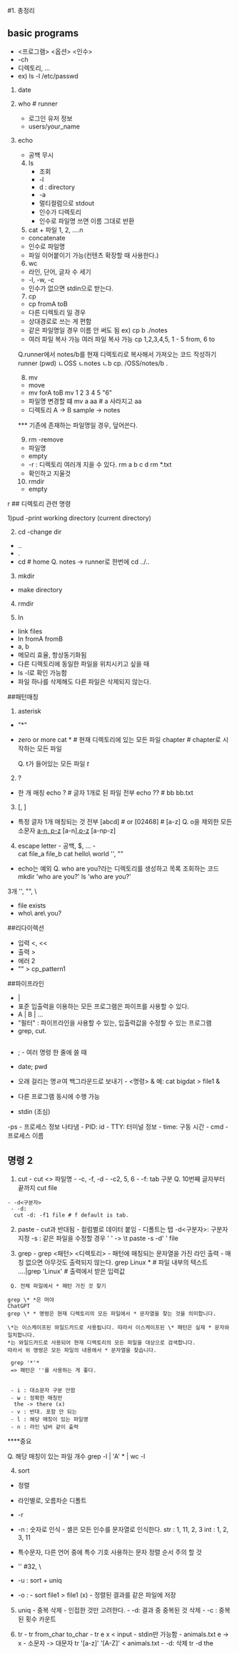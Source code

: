 #1. 총정리
## basic programs

- <프로그램> <옵션> <인수>
- -ch
- 디렉토리, ...
- ex) ls -l /etc/passwd

1) date
2) who # runner 
   - 로그인 유저 정보
   - users/your_name
3) echo
      - 공백 무시
   4) ls
      - 조회
      - -l 
      -  d : directory
      - -a
      - 멀티컬럼으로 stdout
      - 인수가 디렉토리
      - 인수로 파일명 쓰면 이름 그대로 반환
   5) cat + 파일 1, 2, ....n
    - concatenate
    - 인수로 파일명
    - 파일 이어붙이기 가능(컨텐츠 확장할 때 사용한다.)
   6) wc
    - 라인, 단어, 글자 수 세기
    - -l, -w, -c
    - 인수가 없으면 stdin으로 받는다. 

   7) cp
    - cp fromA toB
    - 다른 디렉토리 일 경우
     - 상대경로로 쓰는 게 편함
     - 같은 파일명일 경우 이름 안 써도 됨
      ex) cp b ./notes
     - 여러 파일 복사 가능
     여러 파일 복사 가능
     cp 1,2,3,4,5,
     1 - 5 from, 6 to
     
     Q.runner에서 notes/b를 현재 디렉토리로 복사해서 가져오는 코드 작성하기 
     runner (pwd)
     ㄴOSS
      ㄴnotes
       ㄴb
    cp. /OSS/notes/b .   

    8) mv
    - move
    - mv forA toB
    mv 1 2 3 4 5 "6"
    - 파일명 변경할 떄
     mv a aa # a 사라지고 aa
     - 디렉토리 A -> B
     sample -> notes

     *** 기존에 존재하는 파일명일 경우, 덮어쓴다.

     9) rm
     -remove
     - 파일명
      - empty
     - -r : 디렉토리
     여러개 지을 수 있다. 
    rm a b c d
    rm *.txt
    - 확인하고 지울것

    10) rmdir
    - empty


r
    ## 디렉토리 관련 명령
    
  1)pud
  -print working directory
  (current directory)

  2) cd
  -change dir
  - ..
  - .
  - cd # home
  Q. notes -> runner로 한번에
   cd ../..

  3) mkdir
  - make directory

  4) rmdir

  5) ln
   - link files
   - ln fromA fromB
   - a, b
   - 메모리 효율, 항상동기화됨
   - 다른 디렉토리에 동일한 파일을 위치시키고 싶을 때
   - ls -l로 확인 가능함
   - 파일 하나를 삭제해도 다른 파일은 삭제되지 않는다.

  ##패턴매칭
  1. asterisk
   - "*"
   - zero or more
     cat * # 현재 디렉토리에 있는 모든 파일
     chapter # chapter로 시작하는 모든 파일

     Q. t가 들어있는 모든 파일
     *t*

  2. ?
   - 한 개 매칭
    echo ? # 글자 1개로 된 파일 전부
    echo ?? # bb bb.txt

  3. [, ] 
   - 특정 글자 1개 매칭되는 것 전부
   [abcd] # or
   [02468] #
   [a-z]
   Q. o을 제외한 모든 소문자
   [a-n, p-z](x)
   [a-n],[p-z](x)
   [a-np-z]
   

   4. escape letter
    - 공백, $, ...
    - \
     cat file_a file_b
     cat hello\ world
     '', ""
   - echo는 예외 
   Q. who are you?라는 디렉토리를 생성하고 목록 조회하는 코드
   mkdir 'who are you?'
   ls 'who are you?'

   3개 
   '', "", \
   - file exists
   - who\ are\ you?


  ##리다이렉션
  - 입력 <, <<
  - 출력 >
  - 에러 2
   - "" > cp_pattern1

  ##파이프라인
  - |
  - 표준 입출력을 이용하는 모든 프로그램은 파이프를 사용할 수 있다.
  - A | B | ...
  - "필터" : 파이프라인을 사용할 수 있는, 입출력값을 수정할 수 있는 프로그램
  - grep, cut.

  ##
   - ; - 여러 명령 한 줄에 쓸 때 
   - date; pwd

   - 오래 걸리는 명ㄹ여 백그라운드로 보내기
    - <명령> &
     예: cat bigdat > file1 &
   - 다른 프로그램 동시에 수행 가능
   - stdin (조심)

   -ps
    - 프로세스 정보 나타냄
    - PID: id
    - TTY: 터미널 정보
    - time: 구동 시간
    - cmd -프로세스 이름

   ## 명령 2
   1. cut 
    - cut <> 파일명
    - -c, -f, -d
    - -c2, 5, 6
    - -f: tab 구분
    Q. 10번째 글자부터 끝까지
    cut <????>file

    - -d<구분자>
     - -d:
      cut -d: -f1 file # f default is tab.

   2. paste
    - cut과 반대됨
    - 컬럼별로 데이터 붙임
    - 디폴트는 탭
   -d<구분자>: 구분자 지정
   -s : 같은 파일을 수정할 경우
   ' ' -> \t
    paste -s -d' ' file

   3. grep
    - grep <패턴> <디렉토리>
    - 패턴에 매칭되는 문자열을 가진 라인 출력
    - 매칭 없으면 아무것도 출력되지 않는다.
     grep Linux * # 파일 내부의 텍스트
     ....|grep 'Linux' # 출력에서 받은 입력값

     Q. 전체 파일에서 * 패턴 가진 것 찾기

    grep \* *은 머야
    ChatGPT
    grep \* * 명령은 현재 디렉토리의 모든 파일에서 * 문자열을 찾는 것을 의미합니다.

    \*는 이스케이프된 와일드카드로 사용됩니다. 따라서 이스케이프된 \* 패턴은 실제 * 문자와 일치합니다.
    *는 와일드카드로 사용되어 현재 디렉토리의 모든 파일을 대상으로 검색합니다.
    따라서 위 명령은 모든 파일의 내용에서 * 문자열을 찾습니다.
     
     grep '*'*
     => 패턴은 ''를 사용하는 게 좋다.


     - i : 대소문자 구분 안함
     - w : 정확한 매칭만
      the -> there (x)
     - v : 반대. 포함 안 되는
     - l : 해당 매칭이 있는 파일명
     - n : 라인 넘버 같이 출력
   ****중요

   Q. 해당 매칭이 있는 파일 개수 
    grep -l | 'A' * | wc -l

  4. sort
   - 정렬
   - 라인별로, 오름차순 디폴트
   - -r
   - -n : 숫자로 인식
    - 셸은 모든 인수를 문자열로 인식한다.
    str : 1, 11, 2, 3
    int : 1, 2, 3, 11
   - 특수문자, 다른 언어 중에 특수 기호 사용하는 문자 정렬 순서 주의 할 것

   - '' #32, \
   - -u : sort + uniq
   - -o :
    - sort file1 > file1 (x)
    - 정렬된 결과를 같은 파일에 저장

   5. uniq 
    - 중복 삭제
    - 인접한 것만 고려한다.
    - -d: 결과 중 중복된 것 삭제
    - -c : 중복된 횟수 카운트

   6. tr
    - tr from_char to_char
    - tr e x < input
    - stdin만 가능함
    - animals.txt e -> x
    - 소문자 -> 대문자
    tr '[a-z]' '[A-Z]' < animals.txt
    - -d: 삭제 
    tr -d the
    
     
  

